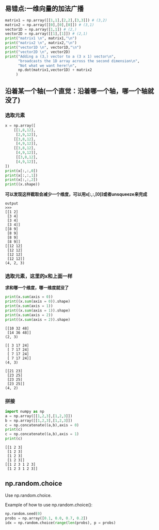 ## 易错点:一维向量的加法广播

```python
matrix1 = np.array([[1,1],[2,2],[3,3]]) # (3,2)
matrix2 = np.array([[0],[0],[0]]) # (3,1) 
vector1D = np.array([1,1]) # (2,) 
vector2D = np.array([[1],[1]]) # (2,1)
print("matrix1 \n", matrix1,"\n")
print("matrix2 \n", matrix2,"\n")
print("vector1D \n", vector1D,"\n")
print("vector2D \n", vector2D)
print("Adding a (3,) vector to a (3 x 1) vector\n",
      "broadcasts the 1D array across the second dimension\n",
      "Not what we want here!\n",
      np.dot(matrix1,vector1D) + matrix2
     )
```

## 沿着某一个轴(一个直觉：沿着哪一个轴，哪一个轴就没了)
### 选取元素
```python
x = np.array([
    [[1,8,12],
     [2,9,12]],
    [[3,8,12],
     [4,9,12]],
    [[3,8,12],
     [4,9,12]],
     [[3,8,12],
     [4,9,12]],
])
print(x[:,:,0])
print(x[:,:,1])
print(x[:,:,2])
print((x.shape))
```
****可以发现这样截取会减少一个维度，可以用x[:,:,[0]]或者unsqueeze来完成****
```
output
>>>
[[1 2]
 [3 4]
 [3 4]
 [3 4]]
[[8 9]
 [8 9]
 [8 9]
 [8 9]]
[[12 12]
 [12 12]
 [12 12]
 [12 12]]
(4, 2, 3)
```
### 选取元素，这里的x和上面一样
******求和哪一个维度，哪一维度就没了******
```python
print(x.sum(axis = 0))
print((x.sum(axis = 0)).shape)
print(x.sum(axis = 1))
print((x.sum(axis = 1)).shape)
print(x.sum(axis = 2))
print((x.sum(axis = 2)).shape) 
```

```
[[10 32 48]
 [14 36 48]]
(2, 3)

[[ 3 17 24]
 [ 7 17 24]
 [ 7 17 24]
 [ 7 17 24]]
(4, 3)

[[21 23]
 [23 25]
 [23 25]
 [23 25]]
(4, 2)
```

### 拼接
```python
import numpy as np
a = np.array([[1,2,3],[1,2,3]])
b = np.array([[1,2,3],[1,2,3]])
c = np.concatenate((a,b),axis = 0)
print(c)
c = np.concatenate((a,b),axis = 1)
print(c)
```
```
[[1 2 3]
 [1 2 3]
 [1 2 3]
 [1 2 3]]
[[1 2 3 1 2 3]
 [1 2 3 1 2 3]]
```
## np.random.choice

Use np.random.choice.

Example of how to use np.random.choice():
```python
np.random.seed(0)
probs = np.array([0.1, 0.0, 0.7, 0.2])
idx = np.random.choice(range(len(probs), p = probs)
```
